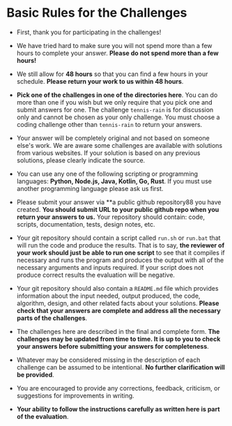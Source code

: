 # Basic Rules for the Challenges 


* First, thank you for participating in the challenges!  

* We have tried hard to make sure you will not spend more than a few
hours to complete your answer.  **Please do not spend more than a few hours!**

* We still allow for **48 hours** so that
you can find a few hours in your schedule. **Please return your work to us within 48 hours**.

* **Pick one of the challenges in one of the directories here**. You can do more than one if you wish but we only require that you pick one and submit answers for one. The challenge `tennis-rain` is for discussion only and cannot be chosen as your only challenge. You must choose a coding challenge other than `tennis-rain` to return your answers.

* Your answer will be completely original and not based on someone else's work. We are aware some challenges are available with
solutions from various websites.  If your solution is based on any previous solutions, please clearly indicate the source.

* You can use any one of the following scripting or programming languages:  **Python, Node.js, Java, Kotlin, Go, Rust**.  If you must use another programming language please ask us first.

* Please submit your answer via  **a public github repository88 you have created. **You should submit URL to your public github repo when you return your answers to us.**
Your repository should contain: code, scripts, documentation, tests, design notes, etc. 

* Your git repository should contain a script called `run.sh` or `run.bat` that will run the
code and produce the results.  That is to say, **the reviewer of your work should just be able to run one script** to see that it compiles if necessary 
and runs the program and produces the output with all of the necessary arguments and inputs required. If your script does not produce correct results the evaluation
will be negative.

* Your git repository should also contain a `README.md` file which provides information about the input needed, output produced, the code, algorithm, design, and other related facts about your solutions.  **Please check that your answers are complete and address all the necessary parts of the challenges**.

* The challenges here are described in the final and complete form. **The challenges may be updated from time to time. It is up to you to check your answers before submitting your answers for completeness**.

* Whatever may be considered missing in the description of each challenge can be assumed to be intentional.  **No further clarification will be provided**.

* You are encouraged to provide any corrections, feedback, criticism, or suggestions for improvements in writing.

* **Your ability to follow the instructions carefully as written here is part of the evaluation**.
